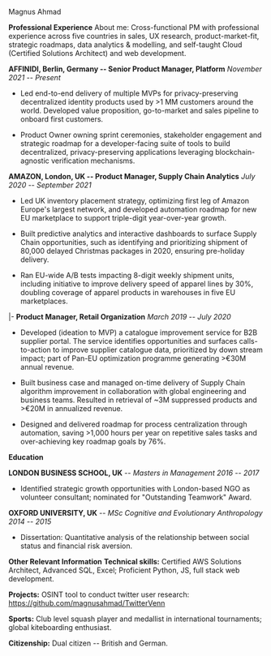 Magnus Ahmad

**Professional Experience**
About me: Cross-functional PM with professional experience across five
countries in sales, UX research, product-market-fit, strategic roadmaps,
data analytics & modelling, and self-taught Cloud (Certified Solutions
Architect) and web development.

**AFFINIDI, Berlin, Germany -- Senior Product Manager, Platform**
*November 2021 -- Present*
-   Led end-to-end delivery of multiple MVPs for privacy-preserving
    decentralized identity products used by \>1 MM customers around the
    world. Developed value proposition, go-to-market and sales pipeline
    to onboard first customers.

-   Product Owner owning sprint ceremonies, stakeholder engagement and
    strategic roadmap for a developer-facing suite of tools to build
    decentralized, privacy-preserving applications leveraging
    blockchain-agnostic verification mechanisms.

**AMAZON, London, UK -- Product Manager, Supply Chain Analytics** *July
2020 -- September 2021*

-   Led UK inventory placement strategy, optimizing first leg of Amazon
    Europe's largest network, and developed automation roadmap for new
    EU marketplace to support triple-digit year-over-year growth.

-   Built predictive analytics and interactive dashboards to surface
    Supply Chain opportunities, such as identifying and prioritizing
    shipment of 80,000 delayed Christmas packages in 2020, ensuring
    pre-holiday delivery.

-   Ran EU-wide A/B tests impacting 8-digit weekly shipment units,
    including initiative to improve delivery speed of apparel lines by
    30%, doubling coverage of apparel products in warehouses in five EU
    marketplaces.

\|- **Product Manager, Retail Organization** *March 2019 -- July 2020*

-   Developed (ideation to MVP) a catalogue improvement service for B2B
    supplier portal. The service identifies opportunities and surfaces
    calls-to-action to improve supplier catalogue data, prioritized by
    down stream impact; part of Pan-EU optimization programme generating
    \>€30M annual revenue.

-   Built business case and managed on-time delivery of Supply Chain
    algorithm improvement in collaboration with global engineering and
    business teams. Resulted in retrieval of \~3M suppressed products
    and \>€20M in annualized revenue.

-   Designed and delivered roadmap for process centralization through
    automation, saving \>1,000 hours per year on repetitive sales tasks
    and over-achieving key roadmap goals by 76%.


**Education**

**LONDON BUSINESS SCHOOL, UK** -- *Masters in Management 2016 -- 2017*

-   Identified strategic growth opportunities with London-based NGO as
    volunteer consultant; nominated for "Outstanding Teamwork" Award.

**OXFORD UNIVERSITY, UK** -- *MSc Cognitive and Evolutionary
Anthropology 2014 -- 2015*

-   Dissertation: Quantitative analysis of the relationship between
    social status and financial risk aversion.

**Other Relevant Information**
**Technical skills:** Certified AWS Solutions Architect, Advanced SQL,
Excel; Proficient Python, JS, full stack web development.

**Projects:** OSINT tool to conduct twitter user research:
<https://github.com/magnusahmad/TwitterVenn>

**Sports:** Club level squash player and medallist in international
tournaments; global kiteboarding enthusiast.

**Citizenship:** Dual citizen -- British and German.
